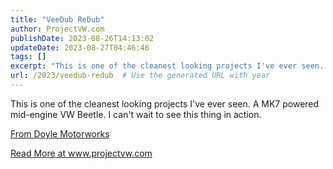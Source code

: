 ```yaml
---
title: "VeeDub ReDub"
author: ProjectVW.com
publishDate: 2023-08-26T14:13:02
updateDate: 2023-08-27T04:46:46
tags: []
excerpt: "This is one of the cleanest looking projects I've ever seen. A MK7 powered mid-engine VW Beetle. I can't wait to see this thing in action.  From Doyle Motorworks "
url: /2023/veedub-redub  # Use the generated URL with year
---
```

<p>This is one of the cleanest looking projects I've ever seen. A MK7 powered mid-engine VW Beetle. I can't wait to see this thing in action.</p>  <p><a href="https://www.doylemw.com/">From Doyle Motorworks</a></p>  <a href="https://www.projectvw.com/redub">Read More at www.projectvw.com</a>
